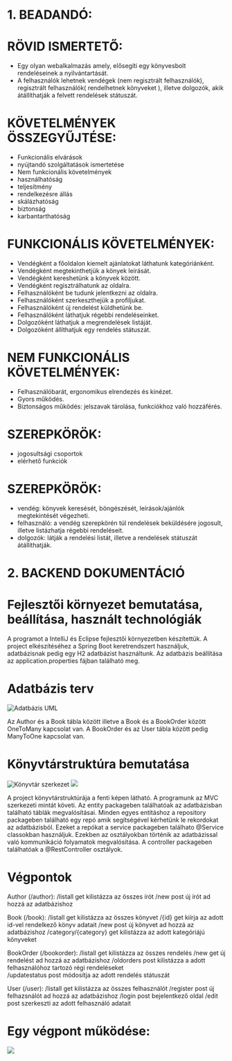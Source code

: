 # 1. BEADANDÓ:

# RÖVID ISMERTETŐ:

 - Egy olyan webalkalmazás amely, elősegíti egy könyvesbolt rendeléseinek a nyilvántartását.
 - A felhasználók lehetnek vendégek (nem regisztrált felhasználók), regisztrált felhasználók( rendelhetnek könyveket ), illetve dolgozók, akik átállíthatják a felvett rendelések státuszát.
 

# KÖVETELMÉNYEK ÖSSZEGYŰJTÉSE:

-  Funkcionális elvárások
-  nyújtandó szolgáltatások ismertetése
-  Nem funkcionális követelmények
-  használhatóság
-  teljesítmény
-  rendelkezésre állás
-  skálázhatóság
-  biztonság
-  karbantarthatóság
  
# FUNKCIONÁLIS KÖVETELMÉNYEK:

-  Vendégként a főoldalon kiemelt ajánlatokat láthatunk kategóriánként.
-  Vendégként megtekinthetjük a könyek leírását.
-  Vendégként kereshetünk a könyvek között.
-  Vendégként regisztrálhatunk az oldalra.
-  Felhasználóként be tudunk jelentkezni az oldalra.
-  Felhasználóként szerkeszthejük a profiljukat.
-  Felhasználóként új rendelést küldhetünk be.
-  Felhasználóként láthatjuk régebbi rendeléseinket.
-  Dolgozóként láthatjuk a megrendelések listáját.
-  Dolgozóként állíthatjuk egy rendelés státuszát.
  
# NEM FUNKCIONÁLIS KÖVETELMÉNYEK:

-  Felhasználóbarát, ergonomikus elrendezés és kinézet.
-  Gyors működés.
-  Biztonságos működés: jelszavak tárolása, funkciókhoz való hozzáférés.
  
# SZEREPKÖRÖK:

-  jogosultsági csoportok
-  elérhető funkciók
  
# SZEREPKÖRÖK:

-  vendég: könyvek keresését, böngészését, leírások/ajánlók megtekintését végezheti.
-  felhasználó: a vendég szerepkörén túl rendelések beküldésére jogosult, illetve listázhatja régebbi rendeléseit.
-  dolgozók: látják a rendelési listát, illetve a rendelések státuszát átállíthatják.
 
# 2. BACKEND DOKUMENTÁCIÓ

# Fejlesztői környezet bemutatása, beállítása, használt technológiák

A programot a IntelliJ és Eclipse fejlesztői környezetben készítettük. A project elkészítéséhez a Spring Boot keretrendszert használjuk, adatbázisnak pedig egy H2 adatbázist használtunk. Az adatbázis beállítása az application.properties fájban található meg.

# Adatbázis terv

![Adatbázis UML](/image/AlkfejlUML.png)

Az Author és a Book tábla között illetve a Book és a BookOrder között OneToMany kapcsolat van. A BookOrder és az User tábla között pedig ManyToOne kapcsolat van.

# Könyvtárstruktúra bemutatása

![Könyvtár szerkezet](/image/konyvtar1.png)
![](/image/konyvtar2.png)


A project könyvtárstruktúrája a fenti képen látható. A programunk az MVC szerkezeti mintát követi. Az entity packageben találhatóak az adatbázisban található táblák megvalósításai. Minden egyes entitáshoz a repository packageben található egy repó amik segítségével kérhetünk le rekordokat az adatbázisból. Ezeket a repókat a service packageben találhato @Service classokban használjuk. Ezekben az osztályokban történik az adatbázissal való kommunikáció folyamatok megvalósítása. A controller packageben találhatóak a @RestController osztályok.

# Végpontok

Author (/author):
 /listall             get    kilistázza az összes írót
 /new                 post   új írót ad hozzá az adatbázishoz
 
 Book (/book):
 /listall             get    kilistázza az összes könyvet
 /{id}                get    kiírja az adott id-vel rendelkező könyv adatait
 /new                 post   új könyvet ad hozzá az adatbázishoz
 /category/{category} get    kilistázza az adott kategóriájú könyveket
 
 BookOrder (/bookorder):
 /listall             get   kilistázza az összes rendelés
 /new                 get   új rendelést ad hozzá az adatbázishoz
 /oldorders           post  kilistázza a adott felhasználóhoz tartozó régi rendeléseket  
 /updatestatus        post  módosítja az adott rendelés státuszát
 
 User (/user):
 /listall             get   kilistázza az összes felhasználót
 /register            post  új felhazsnálót ad hozzá az adatbázishoz
 /login               post  bejelentkező oldal
 /edit                post  szerkeszti az adott felhasználó adatait
 
# Egy végpont működése:

![](/image/Vegpontszeq.png)
 


